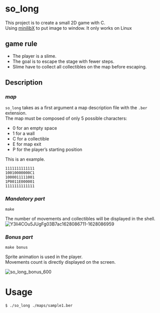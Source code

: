 # so_long
This project is to create a small 2D game with C.  
Using [minilibX](https://github.com/42Paris/minilibx-linux) to put image to window.
It only works on Linux 

## game rule
- The player is a slime.
- The goal is to escape the stage with fewer steps.
- Slime have to collect all collectibles on the map before escaping.

## Description
### *map*
`so_long` takes as a first argument a map description file with the `.ber` extension.  
The map must be composed of only 5 possible characters:  
- 0 for an empty space 
- 1 for a wall
- C for a collectible
- E for map exit
- P for the player’s starting position

This is an example.
```
1111111111111
10010000000C1
1000011111001
1P0011E000001
1111111111111
```

  
### *Mandatory part*
```
make
```

The number of movements and collectibles will be displayed in the shell.
![Y3Ii4COu5JUgFg03B7ac1628086711-1628086959](https://user-images.githubusercontent.com/76856052/128198934-6723bbf9-6ead-466c-8091-55db20cb8f06.gif)


### *Bonus part*
```
make bonus
```

Sprite animation is used in the player.  
Movements count is directly displayed on the screen.  
  
![so_long_bonus_600](https://user-images.githubusercontent.com/76856052/128201807-4f2291e9-7726-470a-b952-3e4d72c2e499.gif)

# Usage
```bash
$ ./so_long ./maps/sample1.ber
```
